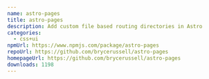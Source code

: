 ```yaml
---
name: astro-pages
title: astro-pages
description: Add custom file based routing directories in Astro
categories:
  - css+ui
npmUrl: https://www.npmjs.com/package/astro-pages
repoUrl: https://github.com/brycerussell/astro-pages
homepageUrl: https://github.com/brycerussell/astro-pages
downloads: 1198
---
```

